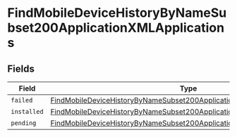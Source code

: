 # FindMobileDeviceHistoryByNameSubset200ApplicationXMLApplications


## Fields

| Field                                                                                                                                                                               | Type                                                                                                                                                                                | Required                                                                                                                                                                            | Description                                                                                                                                                                         |
| ----------------------------------------------------------------------------------------------------------------------------------------------------------------------------------- | ----------------------------------------------------------------------------------------------------------------------------------------------------------------------------------- | ----------------------------------------------------------------------------------------------------------------------------------------------------------------------------------- | ----------------------------------------------------------------------------------------------------------------------------------------------------------------------------------- |
| `failed`                                                                                                                                                                            | [FindMobileDeviceHistoryByNameSubset200ApplicationXMLApplicationsFailed](../../models/operations/findmobiledevicehistorybynamesubset200applicationxmlapplicationsfailed.md)[]       | :heavy_minus_sign:                                                                                                                                                                  | N/A                                                                                                                                                                                 |
| `installed`                                                                                                                                                                         | [FindMobileDeviceHistoryByNameSubset200ApplicationXMLApplicationsInstalled](../../models/operations/findmobiledevicehistorybynamesubset200applicationxmlapplicationsinstalled.md)[] | :heavy_minus_sign:                                                                                                                                                                  | N/A                                                                                                                                                                                 |
| `pending`                                                                                                                                                                           | [FindMobileDeviceHistoryByNameSubset200ApplicationXMLApplicationsPending](../../models/operations/findmobiledevicehistorybynamesubset200applicationxmlapplicationspending.md)[]     | :heavy_minus_sign:                                                                                                                                                                  | N/A                                                                                                                                                                                 |